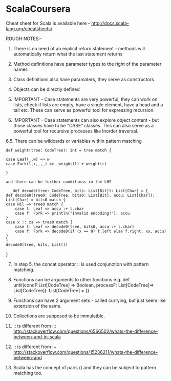 # ScalaCoursera

Cheat sheet for Scala is available here - http://docs.scala-lang.org/cheatsheets/

ROUGH NOTES:-

1. There is no need of an explicit return statement - methods will automatically return what the last statement returns

2. Method definitions have parameter types to the right of the parameter names

3. Class definitions also have paramaters, they serve as constructors

4. Objects can be directly defined

5. IMPORTANT - Case statements are very powerful, they can work on lists, check if lists are empty, have a single element, have a head and a tail etc. These can serve as powerful tool for expressing recursion.

6. IMPORTANT - Case statements can also explore object content - but those classes have to be "CASE" classes. This can also serve as a powerful tool for recursive processes like Inorder traversal.

6.5. There can be wildcards or variables within pattern matching

    def weight(tree: CodeTree): Int = tree match {

	case Leaf(_,w) => w
	case Fork(l,r,_,_) =>  weight(l) + weight(r)

    }	
    
    and there can be further conditions in the LHS
    
       def decode(tree: CodeTree, bits: List[Bit]): List[Char] = {
    def decode0(tree0: CodeTree, bits0: List[Bit], accu: List[Char]): List[Char] = bits0 match {
	case Nil => tree0 match {
	    case l: Leaf => accu :+ l.char
	    case f: Fork => println("Invalid encoding!"); accu
	}
	case x :: xs => tree0 match {
	    case l: Leaf => decode0(tree, bits0, accu :+ l.char)
	    case f: Fork => decode0(if (x == 0) f.left else f.right, xs, accu)
	}
    }
    decode0(tree, bits, List())
  }  
    
  

7. In step 5, the concat operator :: is used conjunction with pattern matching. 

8. Functions can be arguments to other functions e.g.
 def until(condF:List[CodeTree] => Boolean, processF: List[CodeTree]=> List[CodeTree]): List[CodeTree] = {}
 
9. Functions can have 2 argument sets - called currying, but just seem like extension of the same.

10. Collections are supposed to be immulatble.

11. :: is different from ::: http://stackoverflow.com/questions/6566502/whats-the-difference-between-and-in-scala

12. :: is different from :+  http://stackoverflow.com/questions/15236211/whats-the-difference-between-and

13. Scala has the concept of pairs () and they can be subject to pattern matching too.
